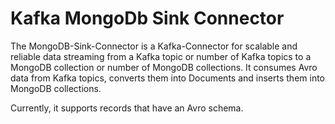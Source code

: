 # Kafka MongoDb Sink Connector

The MongoDB-Sink-Connector is a Kafka-Connector for scalable and reliable data streaming from a Kafka topic or number of Kafka topics to a MongoDB collection or number of MongoDB collections.
It consumes Avro data from Kafka topics, converts them into Documents and inserts them into MongoDB collections.
 
Currently, it supports records that have an Avro schema.
